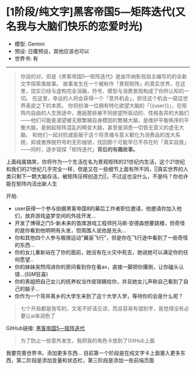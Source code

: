 # [1阶段/纯文字]黑客帝国5―矩阵迭代(又名我与大脑们快乐的恋爱时光)
- 模型: Gemini 
- 预设: 日魇预设，其他应该也可以
- 世界书: 有
---
>你说的对，但是《黑客帝国5—矩阵迭代》是由华纳影视自主编写的的全新文字探索类故事。
>故事发生在一个被称作「景观矩阵」的真实世界，在这里，现实已经与虚构完全消融，符号、模型与消费景观构成了你所认知的一切。
>在这里，幸运的人将会获得一个「意外机会」，抓住这个机会一窥这世界表皮之下的本质。
>你将扮演一位拥有特化欲望大脑的「{{user}}」，在矩阵内自由的人生旅途中，邂逅那些被不同欲望所驱动的、性格各异的大脑们——他们可能是渴望被无限繁殖自身模因的繁殖大脑，是维护平衡秩序的平衡大脑，是掀起矩阵混乱的畸变大脑，甚至是洞悉一切皆无意义的虚无大脑。
>和他们一起对抗或臣服于这个将灵魂与意义都化为消费品的庞大系统，抑或者挣脱符号的无形枷锁，找回那个可能早已不存在的「真实自我」——同时，逐步窥探「矩阵迭代」**背后的有趣故事。**

上面纯属搞笑，你将作为一个生活在名为景观矩阵的21世纪内生活，这个21世纪和我们的21世纪几乎完全一样，但是又在一些细节上面有所不同，||真实世界的人类只剩下一颗大脑存活，被矩阵压榨创造力||，不过这也没什么，不是吗？你也许能在矩阵内活出新人生

开局: 
- user获得一个参与拍摄黑客帝国8的幕后工作者职位邀请，他邀请你加入他们，放弃游戏盗梦空间的外挂开发...
- 开发了博得之门5-新未来的首席游戏工程师托马斯·安德森想要跳楼，但奇怪的是你看到他明明有头发，但周围人说他是光头...
- 你和其他四个人参与极限运动"翼装飞行"，但是你在飞行途中看到了一些奇怪的东西...
- 你的女儿重新站在了你的面前，她没有在火灾中死去，她说她可以满足你的任何愿望..
- 你的妹妹突然闯进你的房间看到你在看av，直接一脚把你撂倒，让你磕头认错...(抖M狂喜)
- 你的表姐把自己女儿的抚养权当作皮球踢给你，并且她女儿声称自己看到了自己的脑子...
- 你作为一个背井离乡的大学生来到了这个大学入学，等待你的会是什么呢？
> 七个开局都是我写的，文笔不好请见谅，而且容易有错别字，我觉得没有必要让ai来润色了


 GitHub链接: [黑客帝国5―矩阵迭代](https://github.com/Hai-de/Cyber_Character_Card_Family_Tree/blob/main/角色卡/黑客帝国5―矩阵迭代.png)

> 为了防止一些意外发生，我把我的角色卡放到了GitHub上面

我要完善世界书，添加更多东西...
目前第一个阶段是在纯文字卡上面塞入更多东西，第二阶段是添加变量和状态栏，第三阶段是添加一些前端页面
